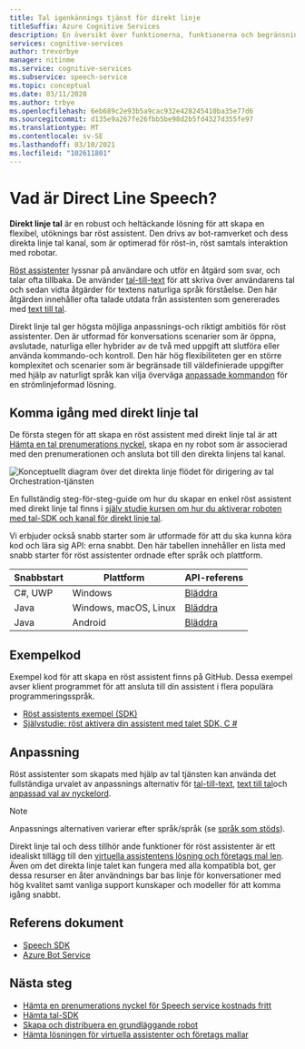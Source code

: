 ```yaml
---
title: Tal igenkännings tjänst för direkt linje
titleSuffix: Azure Cognitive Services
description: En översikt över funktionerna, funktionerna och begränsningarna för röst assistenter med hjälp av direkt linje tal med Speech Software Development Kit (SDK).
services: cognitive-services
author: trevorbye
manager: nitinme
ms.service: cognitive-services
ms.subservice: speech-service
ms.topic: conceptual
ms.date: 03/11/2020
ms.author: trbye
ms.openlocfilehash: 6eb689c2e93b5a9cac932e428245410ba35e77d6
ms.sourcegitcommit: d135e9a267fe26fbb5be98d2b5fd4327d355fe97
ms.translationtype: MT
ms.contentlocale: sv-SE
ms.lasthandoff: 03/10/2021
ms.locfileid: "102611801"
---
```

# <a name="what-is-direct-line-speech"></a>Vad är Direct Line Speech?

**Direkt linje tal** är en robust och heltäckande lösning för att skapa en flexibel, utöknings bar röst assistent. Den drivs av bot-ramverket och dess direkta linje tal kanal, som är optimerad för röst-in, röst samtals interaktion med robotar.

[Röst assistenter](voice-assistants.md) lyssnar på användare och utför en åtgärd som svar, och talar ofta tillbaka. De använder [tal-till-text](speech-to-text.md) för att skriva över användarens tal och sedan vidta åtgärder för textens naturliga språk förståelse. Den här åtgärden innehåller ofta talade utdata från assistenten som genererades med [text till tal](text-to-speech.md).

Direkt linje tal ger högsta möjliga anpassnings-och riktigt ambitiös för röst assistenter. Den är utformad för konversations scenarier som är öppna, avslutade, naturliga eller hybrider av de två med uppgift att slutföra eller använda kommando-och kontroll. Den här hög flexibiliteten ger en större komplexitet och scenarier som är begränsade till väldefinierade uppgifter med hjälp av naturligt språk kan vilja överväga [anpassade kommandon](custom-commands.md) för en strömlinjeformad lösning.

## <a name="getting-started-with-direct-line-speech"></a>Komma igång med direkt linje tal

De första stegen för att skapa en röst assistent med direkt linje tal är att [Hämta en tal prenumerations nyckel](overview.md#try-the-speech-service-for-free), skapa en ny robot som är associerad med den prenumerationen och ansluta bot till den direkta linjens tal kanal.

   ![Konceptuellt diagram över det direkta linje flödet för dirigering av tal Orchestration-tjänsten](media/voice-assistants/overview-directlinespeech.png "Tal kanal flödet")

En fullständig steg-för-steg-guide om hur du skapar en enkel röst assistent med direkt linje tal finns i [själv studie kursen om hur du aktiverar roboten med tal-SDK och kanal för direkt linje tal](tutorial-voice-enable-your-bot-speech-sdk.md).

Vi erbjuder också snabb starter som är utformade för att du ska kunna köra kod och lära sig API: erna snabbt. Den här tabellen innehåller en lista med snabb starter för röst assistenter ordnade efter språk och plattform.

| Snabbstart | Plattform | API-referens |
|------------|----------|---------------|
| C#, UWP | Windows | [Bläddra](/dotnet/api/microsoft.cognitiveservices.speech) |
| Java | Windows, macOS, Linux | [Bläddra](/java/api/com.microsoft.cognitiveservices.speech) |
| Java | Android | [Bläddra](/java/api/com.microsoft.cognitiveservices.speech) |

## <a name="sample-code"></a>Exempelkod

Exempel kod för att skapa en röst assistent finns på GitHub. Dessa exempel avser klient programmet för att ansluta till din assistent i flera populära programmeringsspråk.

* [Röst assistents exempel (SDK)](https://aka.ms/csspeech/samples/#voice-assistants-quickstarts)
* [Självstudie: röst aktivera din assistent med talet SDK, C #](tutorial-voice-enable-your-bot-speech-sdk.md)

## <a name="customization"></a>Anpassning

Röst assistenter som skapats med hjälp av tal tjänsten kan använda det fullständiga urvalet av anpassnings alternativ för [tal-till-text](speech-to-text.md), [text till tal](text-to-speech.md)och [anpassad val av nyckelord](./custom-keyword-basics.md).

> [!NOTE]
> Anpassnings alternativen varierar efter språk/språk (se [språk som stöds](./language-support.md)).

Direkt linje tal och dess tillhör ande funktioner för röst assistenter är ett idealiskt tillägg till den [virtuella assistentens lösning och företags mal len](/azure/bot-service/bot-builder-enterprise-template-overview). Även om det direkta linje talet kan fungera med alla kompatibla bot, ger dessa resurser en åter användnings bar bas linje för konversationer med hög kvalitet samt vanliga support kunskaper och modeller för att komma igång snabbt.

## <a name="reference-docs"></a>Referens dokument

* [Speech SDK](./speech-sdk.md)
* [Azure Bot Service](/azure/bot-service/)

## <a name="next-steps"></a>Nästa steg

* [Hämta en prenumerations nyckel för Speech service kostnads fritt](overview.md#try-the-speech-service-for-free)
* [Hämta tal-SDK](speech-sdk.md)
* [Skapa och distribuera en grundläggande robot](/azure/bot-service/bot-builder-tutorial-basic-deploy)
* [Hämta lösningen för virtuella assistenter och företags mallar](https://github.com/Microsoft/AI)
